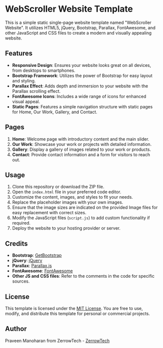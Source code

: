 # WebScroller Website Template

This is a simple static single-page website template named "WebScroller Website". It utilizes HTML5, jQuery, Bootstrap, Parallax, FontAwesome, and other JavaScript and CSS files to create a modern and visually appealing website.

## Features

- **Responsive Design**: Ensures your website looks great on all devices, from desktops to smartphones.
- **Bootstrap Framework**: Utilizes the power of Bootstrap for easy layout and styling.
- **Parallax Effect**: Adds depth and immersion to your website with the Parallax scrolling effect.
- **FontAwesome Icons**: Includes a wide range of icons for enhanced visual appeal.
- **Static Pages**: Features a simple navigation structure with static pages for Home, Our Work, Gallery, and Contact.

## Pages

1. **Home**: Welcome page with introductory content and the main slider.
2. **Our Work**: Showcase your work or projects with detailed information.
3. **Gallery**: Display a gallery of images related to your work or products.
4. **Contact**: Provide contact information and a form for visitors to reach out.

## Usage

1. Clone this repository or download the ZIP file.
2. Open the `index.html` file in your preferred code editor.
3. Customize the content, images, and styles to fit your needs.
4. Replace the placeholder images with your own images.
5. Ensure that the image sizes are indicated on the provided Image files for easy replacement with correct sizes.
6. Modify the JavaScript files (`script.js`) to add custom functionality if required.
7. Deploy the website to your hosting provider or server.


## Credits

- **Bootstrap**: [GetBootstrap](https://getbootstrap.com/)
- **jQuery**: [jQuery](https://jquery.com/)
- **Parallax**: [Parallax.js](https://github.com/wagerfield/parallax)
- **FontAwesome**: [FontAwesome](https://fontawesome.com/)
- **Other JS and CSS files**: Refer to the comments in the code for specific sources.

## License

This template is licensed under the [MIT License](LICENSE). You are free to use, modify, and distribute this template for personal or commercial projects.

## Author

Praveen Manoharan from ZerrowTech - [ZerrowTech](https://zerrowtech.com)